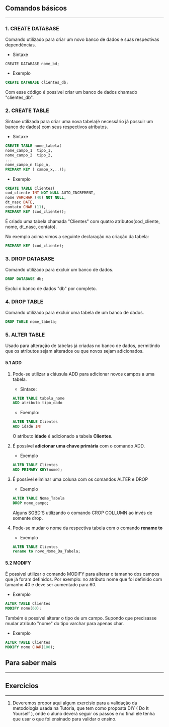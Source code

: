 
## Comandos básicos
---

### 1. CREATE DATABASE

Comando utilizado para criar um novo banco de dados e suas respectivas dependências. 

- Sintaxe 
```
CREATE DATABASE nome_bd;
```

- Exemplo

```SQL
CREATE DATABASE clientes_db;
```

Com esse código é possivel criar um banco de dados chamado "clientes_db".

### 2. CREATE TABLE 

Sintaxe utilizada para criar uma nova tabela(é necessário já possuir um banco de dados) com seus respectivos atributos.

- Sintaxe 

```SQL
CREATE TABLE nome_tabela(
nome_campo_1  tipo_1,
nome_campo_2  tipo_2, 
...
nome_campo_n tipo_n, 
PRIMARY KEY ( campo_x,..));
```

- Exemplo 

```SQL
CREATE TABLE Clientes(
cod_cliente INT NOT NULL AUTO_INCREMENT,
nome VARCHAR (40) NOT NULL,
dt_nasc DATE,
contato CHAR (11),
PRIMARY KEY (cod_cliente));
```
 
É criado uma tabela chamada "Clientes" com quatro atributos(cod_cliente, nome, dt_nasc, contato). 

No exemplo acima vimos a seguinte declaração na criação da tabela:

```SQL
PRIMARY KEY (cod_cliente);
```

### 3. DROP DATABASE

Comando utilizado para excluir um banco de dados. 

```SQL
DROP DATABASE db;
```

Exclui o banco de dados "db" por completo.


### 4. DROP TABLE

Comando utilizado para excluir uma tabela de um banco de dados.

```SQL
DROP TABLE nome_tabela;
```

### 5. ALTER TABLE

Usado para alteração de tabelas já criadas no banco de dados, permitindo que os atributos sejam alterados ou que novos sejam adicionados. 

#### 5.1 ADD

1. Pode-se utilizar a cláusula ADD para adicionar novos campos a uma tabela. 

    - Sintaxe:

    ~~~SQL
    ALTER TABLE tabela_nome
    ADD atributo tipo_dado
    ~~~

    - Exemplo: 		

    ~~~	SQL
    ALTER TABLE Clientes
    ADD idade INT
    ~~~

    O atributo **idade** é adicionado a tabela **Clientes**.

2. É possível **adicionar uma chave primária** com o comando ADD.

    - Exemplo 

    ```SQL
    ALTER TABLE Clientes
    ADD PRIMARY KEY(nome);
    ```

3. É possível eliminar uma coluna com os comandos ALTER e DROP

    - Exemplo

    ```SQL
    ALTER TABLE Nome_Tabela
    DROP nome_campo;
    ```
    Alguns SGBD'S utilizando o comando CROP COLLUMN ao invés de somente drop.

4. Pode-se mudar o nome da respectiva tabela com o comando **rename to**
    
    - Exemplo

    ```SQL
    ALTER TABLE Clientes
    rename to novo_Nome_Da_Tabela;
    ```

#### 5.2 MODIFY

É possível utilizar o comando MODIFY para alterar o tamanho dos campos que já foram definidos. Por exemplo: no atributo nome que foi definido com tamanho 40 e deve ser aumentado para 60. 

- Exemplo

```SQL
ALTER TABLE Clientes
MODIFY nome(60);
``` 

Também é possível alterar o tipo de um campo. Supondo que precisasse mudar atributo "nome" do tipo varchar para apenas char.

- Exemplo

```SQL
ALTER TABLE Clientes
MODIFY nome CHAR(100);
``` 

## Para saber mais
--- 
[]() 

[]()

[]()

## Exercícios
---
1. Deveremos propor aqui algum exercisio para a validação da metodologia usada na Tutoria, que tem como proposta DIY ( Do It Yourself ), onde o aluno deverá seguir os passos e no final ele tenha que usar o que foi ensinado para validar o ensino.
